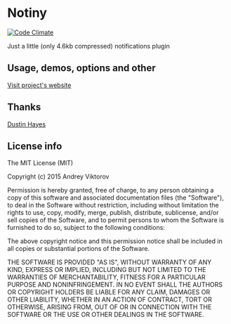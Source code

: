 Notiny
========

[![Code Climate](https://codeclimate.com/github/andreyviktorov/notiny/badges/gpa.svg)](https://codeclimate.com/github/andreyviktorov/notiny)

Just a little (only 4.6kb compressed) notifications plugin

## Usage, demos, options and other

[Visit project's website](http://andreyviktorov.github.io/notiny)

## Thanks

[Dustin Hayes](https://github.com/dustinhayes)

## License info

The MIT License (MIT)

Copyright (c) 2015 Andrey Viktorov

Permission is hereby granted, free of charge, to any person obtaining a copy
of this software and associated documentation files (the "Software"), to deal
in the Software without restriction, including without limitation the rights
to use, copy, modify, merge, publish, distribute, sublicense, and/or sell
copies of the Software, and to permit persons to whom the Software is
furnished to do so, subject to the following conditions:

The above copyright notice and this permission notice shall be included in all
copies or substantial portions of the Software.

THE SOFTWARE IS PROVIDED "AS IS", WITHOUT WARRANTY OF ANY KIND, EXPRESS OR
IMPLIED, INCLUDING BUT NOT LIMITED TO THE WARRANTIES OF MERCHANTABILITY,
FITNESS FOR A PARTICULAR PURPOSE AND NONINFRINGEMENT. IN NO EVENT SHALL THE
AUTHORS OR COPYRIGHT HOLDERS BE LIABLE FOR ANY CLAIM, DAMAGES OR OTHER
LIABILITY, WHETHER IN AN ACTION OF CONTRACT, TORT OR OTHERWISE, ARISING FROM,
OUT OF OR IN CONNECTION WITH THE SOFTWARE OR THE USE OR OTHER DEALINGS IN THE
SOFTWARE.

